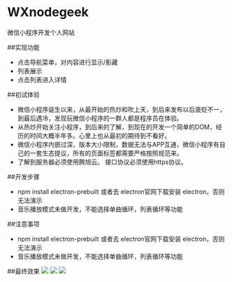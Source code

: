 # WXnodegeek
微信小程序开发个人网站



##实现功能
- 点击导航菜单，对内容进行显示/影藏
- 列表展示
- 点击列表进入详情

##初试体验
- 微信小程序诞生以来，从最开始的热炒和吹上天，到后来发布以后褒贬不一，到最后遇冷，发现玩微信小程序的一群人都是程序员在体验。
- 从热炒开始关注小程序，到后来的了解，到现在的开发一个简单的DOM，经历的时间大概半年多。心里上也从最初的期待到不看好。
- 微信小程序内嵌过深，版本大小限制，数据无法与APP互通，微信小程序有自己的一套生态提议，所有的页面标签都需要严格按照规范来。
- 了解到服务器必须使用腾旭云。 接口协议必须使用https协议。

##开发步骤
- npm install electron-prebuilt 或者去 electron官网下载安装 electron，否则无法演示
- 音乐播放模式未做开发，不能选择单曲循环，列表循环等功能

##注意事项
- npm install electron-prebuilt 或者去 electron官网下载安装 electron，否则无法演示
- 音乐播放模式未做开发，不能选择单曲循环，列表循环等功能


##最终效果
<img src="/Alen-gao/Music/blob/dev/images/%E5%BE%AE%E4%BF%A1%E5%9B%BE%E7%89%87_20170607150506.png?raw=true">
<img src="/Alen-gao/Music/blob/dev/images/%E5%BE%AE%E4%BF%A1%E5%9B%BE%E7%89%87_20170607150232.png?raw=true">
<img src="/Alen-gao/Music/blob/dev/images/%E5%BE%AE%E4%BF%A1%E5%9B%BE%E7%89%87_20170607150237.png?raw=true">
